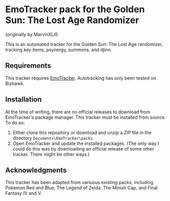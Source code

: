# EmoTracker pack for the Golden Sun: The Lost Age Randomizer

(originally by MarvinXLII)

This is an automated tracker for the Golden Sun: The Lost Age
randomizer, tracking key items, psynergy, summons, and djinn.

## Requirements

This tracker requires [EmoTracker](https://emotracker.net/). Autotracking has only been tested on Bizhawk.

## Installation

At the time of writing, there are no official releases to download
from EmoTracker's package manager. This tracker must be installed from
source. To do so:

1. Either clone this repository or download and unzip a ZIP file in the directory ``Documents\EmoTracker\packs``.
2. Open EmoTracker and update the installed packages. (The only way I could do this was by downloading an official release of some other tracker. There might be other ways.)

## Acknowledgments

This tracker has been adapted from variuous existing packs, including
Pokemon Red and Blue, The Legend of Zelda: The Minish Cap, and Final
Fantasy IV and V.
